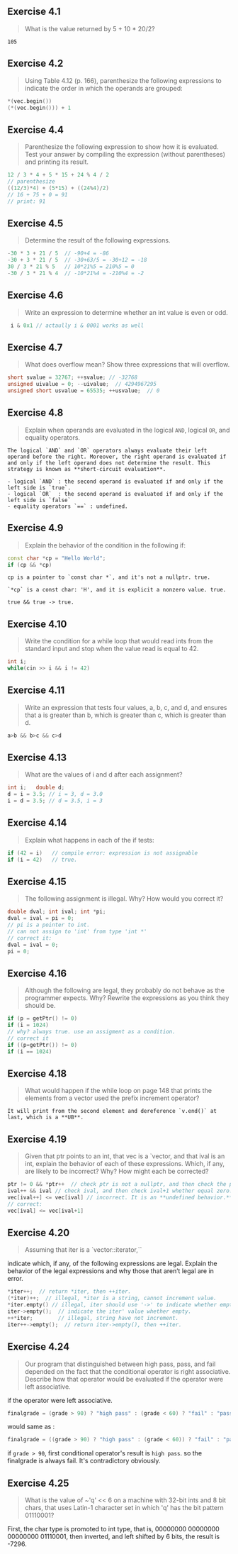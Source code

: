 
## Exercise 4.1
>What is the value returned by 5 + 10 * 20/2?

```
105
```

## Exercise 4.2
>Using Table 4.12 (p. 166), parenthesize the following expressions to
indicate the order in which the operands are grouped: 

```cpp
*(vec.begin())
(*(vec.begin())) + 1
```

## Exercise 4.4
>Parenthesize the following expression to show how it is evaluated.
Test your answer by compiling the expression (without parentheses)
and printing its result.

```cpp
12 / 3 * 4 + 5 * 15 + 24 % 4 / 2
// parenthesize
((12/3)*4) + (5*15) + ((24%4)/2)
// 16 + 75 + 0 = 91
// print: 91
```

## Exercise 4.5
>Determine the result of the following expressions.

```cpp
-30 * 3 + 21 / 5  // -90+4 = -86
-30 + 3 * 21 / 5  // -30+63/5 = -30+12 = -18
30 / 3 * 21 % 5   // 10*21%5 = 210%5 = 0
-30 / 3 * 21 % 4  // -10*21%4 = -210%4 = -2
```
  
## Exercise 4.6
>Write an expression to determine whether an int value is even or odd.

```cpp
 i & 0x1 // actaully i & 0001 works as well
```

## Exercise 4.7
>What does overflow mean? Show three expressions that will overflow.

```cpp
short svalue = 32767; ++svalue; // -32768
unsigned uivalue = 0; --uivalue;  // 4294967295
unsigned short usvalue = 65535; ++usvalue;  // 0
```


## Exercise 4.8
>Explain when operands are evaluated in the logical `AND`, logical `OR`, and equality operators.

```
The logical `AND` and `OR` operators always evaluate their left operand before the right. Moreover, the right operand is evaluated if and only if the left operand does not determine the result. This strategy is known as **short-circuit evaluation**.

- logical `AND` : the second operand is evaluated if and only if the left side is `true`.
- logical `OR`  : the second operand is evaluated if and only if the left side is `false`
- equality operators `==` : undefined.
```

## Exercise 4.9
>Explain the behavior of the condition in the following if:
```cpp
const char *cp = "Hello World";
if (cp && *cp)
```

```
cp is a pointer to `const char *`, and it's not a nullptr. true.

`*cp` is a const char: 'H', and it is explicit a nonzero value. true.

true && true -> true.
```

## Exercise 4.10
>Write the condition for a while loop that would read ints from
the standard input and stop when the value read is equal to 42.

```cpp
int i;
while(cin >> i && i != 42)
```

## Exercise 4.11
>Write an expression that tests four values, a, b, c, and d,
and ensures that a is greater than b, which is greater than c,
which is greater than d.

```cpp
a>b && b>c && c>d
```


## Exercise 4.13
>What are the values of i and d after each assignment?

```cpp
int i;   double d;
d = i = 3.5; // i = 3, d = 3.0
i = d = 3.5; // d = 3.5, i = 3
```

## Exercise 4.14
>Explain what happens in each of the if tests:
```cpp
if (42 = i)   // compile error: expression is not assignable
if (i = 42)   // true.
```

## Exercise 4.15
>The following assignment is illegal. Why? How would you correct it?
```cpp
double dval; int ival; int *pi;
dval = ival = pi = 0;
// pi is a pointer to int.
// can not assign to 'int' from type 'int *'
// correct it:
dval = ival = 0;
pi = 0;
```

## Exercise 4.16
>Although the following are legal,
they probably do not behave as the programmer expects. Why?
Rewrite the expressions as you think they should be.
```cpp
if (p = getPtr() != 0)
if (i = 1024)
// why? always true. use an assigment as a condition.
// correct it
if ((p=getPtr()) != 0)
if (i == 1024)
```


## Exercise 4.18
>What would happen if the while loop on page 148 that prints
the elements from a vector used the prefix increment operator?
```
It will print from the second element and dereference `v.end()` at last, which is a **UB**.
```



## Exercise 4.19
>Given that ptr points to an int, that vec is a `vector<int>,
and that ival is an int, explain the behavior of each of these expressions.
Which, if any, are likely to be incorrect? Why? How might each be corrected?


```cpp
ptr != 0 && *ptr++  // check ptr is not a nullptr, and then check the pointer value and move to next.
ival++ && ival // check ival, and then check ival+1 whether equal zero.
vec[ival++] <= vec[ival] // incorrect. It is an **undefined behavior.**
// correct:
vec[ival] <= vec[ival+1]
```


## Exercise 4.20
>Assuming that iter is a `vector<string>::iterator,``

indicate which, if any, of the following expressions are legal.
Explain the behavior of the legal expressions and
why those that aren’t legal are in error.

```cpp
*iter++;  // return *iter, then ++iter.
(*iter)++;  // illegal, *iter is a string, cannot increment value.
*iter.empty() // illegal, iter should use '->' to indicate whether empty.
iter->empty();  // indicate the iter' value whether empty.
++*iter;        // illegal, string have not increment.
iter++->empty();  // return iter->empty(), then ++iter.
```

## Exercise 4.24
>Our program that distinguished between high pass, pass,
and fail depended on the fact that
the conditional operator is right associative.
Describe how that operator would be evaluated
if the operator were left associative.

if the operator were left associative.
```cpp
finalgrade = (grade > 90) ? "high pass" : (grade < 60) ? "fail" : "pass";
```
would same as :
```cpp
finalgrade = ((grade > 90) ? "high pass" : (grade < 60)) ? "fail" : "pass";
```
if `grade > 90`, first conditional operator's result is `high pass`. so the finalgrade is always fail.
It's contradictory obviously.
  
## Exercise 4.25
>What is the value of ~'q' << 6 on a machine with 32-bit ints and 8 bit chars, that uses Latin-1 character set in which 'q' has the bit pattern 01110001?

First, the char type is promoted to int type, that is, 00000000 00000000 00000000 01110001, then inverted, and left shifted by 6 bits, the result is -7296.

